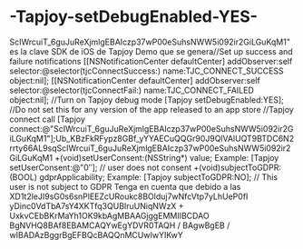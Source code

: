 # -Tapjoy-setDebugEnabled-YES-
ScIWrcuiT_6guJuReXjmlgEBAIczp37wP00eSuhsNWW5i092ir2GiLGuKqM1" es la clave SDK de iOS de Tapjoy Demo que se genera//Set up success and failure notifications  [[NSNotificationCenter defaultCenter] addObserver:self                                          selector:@selector(tjcConnectSuccess:)                                              name:TJC_CONNECT_SUCCESS                                            object:nil];  [[NSNotificationCenter defaultCenter] addObserver:self                                          selector:@selector(tjcConnectFail:)                                              name:TJC_CONNECT_FAILED                                            object:nil];  //Turn on Tapjoy debug mode [Tapjoy setDebugEnabled:YES]; //Do not set this for any version of the app released to an app store  //Tapjoy connect call [Tapjoy connect:@"ScIWrcuiT_6guJuReXjmlgEBAIczp37wP00eSuhsNWW5i092ir2GiLGuKqM1"];Ub_KBzFkRFypz8GBf_yYYAECuQQGr90J9QlVAlUQT9BTDC6N2rrty66AL9sqScIWrcuiT_6guJuReXjmlgEBAIczp37wP00eSuhsNWW5i092ir2GiLGuKqM1 +(void)setUserConsent:(NSString*) value; Example: [Tapjoy setUserConsent:@"0″]; // user does not consent +(void)subjectToGDPR:(BOOL) gdprApplicability; Example: [Tapjoy subjectToGDPR:NO];   // This user is not subject to GDPR Tenga en cuenta que debido a las XD1t2leJI9sG0s6snPlEEZcURoukc8BOlduj7wNfcVtp7yLhUeP0fI yDinc0VdTbA7sY4XKTfq3QUBIruUNiqNWzX + UxkvCEbBKrMaYh1OK9kbAgMBAAGjggEMMIIBCDAO BgNVHQ8BAf8EBAMCAQYwEgYDVR0TAQH / BAgwBgEB / wIBADAzBggrBgEFBQcBAQQnMCUwIwYIKwY
